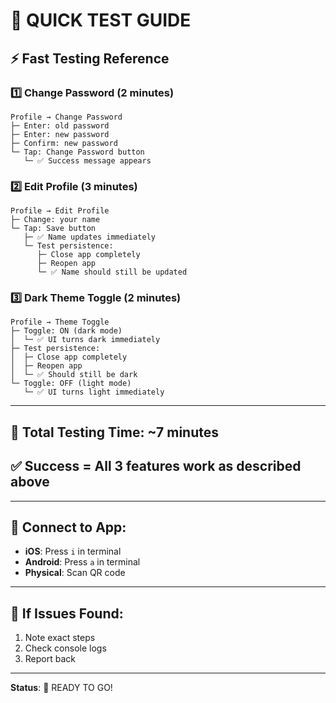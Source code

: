 # 🎯 QUICK TEST GUIDE

## ⚡ Fast Testing Reference

### 1️⃣ Change Password (2 minutes)
```
Profile → Change Password
├─ Enter: old password
├─ Enter: new password  
├─ Confirm: new password
└─ Tap: Change Password button
   └─ ✅ Success message appears
```

### 2️⃣ Edit Profile (3 minutes)
```
Profile → Edit Profile
├─ Change: your name
└─ Tap: Save button
   ├─ ✅ Name updates immediately
   └─ Test persistence:
      ├─ Close app completely
      ├─ Reopen app
      └─ ✅ Name should still be updated
```

### 3️⃣ Dark Theme Toggle (2 minutes)
```
Profile → Theme Toggle
├─ Toggle: ON (dark mode)
│  └─ ✅ UI turns dark immediately
├─ Test persistence:
│  ├─ Close app completely
│  ├─ Reopen app
│  └─ ✅ Should still be dark
└─ Toggle: OFF (light mode)
   └─ ✅ UI turns light immediately
```

---

## 🎊 Total Testing Time: ~7 minutes

## ✅ Success = All 3 features work as described above

---

## 📱 Connect to App:
- **iOS**: Press `i` in terminal
- **Android**: Press `a` in terminal  
- **Physical**: Scan QR code

---

## 🐛 If Issues Found:
1. Note exact steps
2. Check console logs
3. Report back

---

**Status**: 🚀 READY TO GO!

